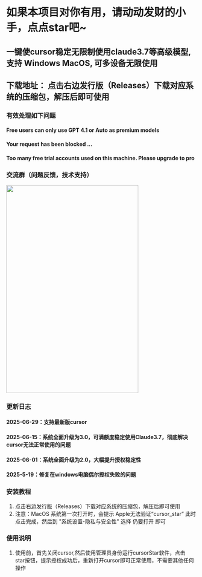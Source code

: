 #  如果本项目对你有用，请动动发财的小手，点点star吧~

## 一键使cursor稳定无限制使用claude3.7等高级模型,支持 Windows MacOS, 可多设备无限使用
## 下载地址： 点击右边发行版（Releases）下载对应系统的压缩包，解压后即可使用
### 有效处理如下问题  
#### Free users can only use GPT 4.1 or Auto as premium models
#### Your request has been blocked ...
#### Too many free trial accounts used on this machine. Please upgrade to pro
### 交流群（问题反馈，技术支持） 
<img src="https://github.com/user-attachments/assets/5830331c-ea3d-4d69-ba31-2651c33acdde" width="350" height="550">

### 更新日志
#### 2025-06-29：支持最新版cursor
#### 2025-06-15：系统全面升级为3.0，可满额度稳定使用Claude3.7，彻底解决cursor无法正常使用的问题
#### 2025-06-01：系统全面升级为2.0，大幅提升授权稳定性
#### 2025-5-19：修复在windows电脑偶尔授权失败的问题

### 安装教程

1.  点击右边发行版（Releases）下载对应系统的压缩包，解压后即可使用
2.  注意：MacOS 系统第一次打开时，会提示 Apple无法验证“cursor_star”
    此时点击完成，然后到 "系统设置-隐私与安全性" 选择 仍要打开 即可

### 使用说明

1.  使用前，首先关闭cursor,然后使用管理员身份运行cursorStar软件，点击 star按钮，提示授权成功后，重新打开cursor即可正常使用，不需要其他任何操作



